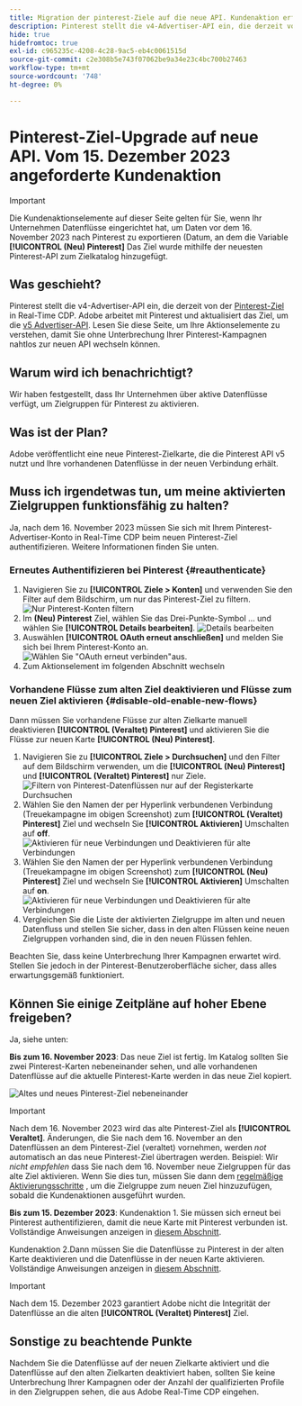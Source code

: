 ```yaml
---
title: Migration der pinterest-Ziele auf die neue API. Kundenaktion erforderlich.
description: Pinterest stellt die v4-Advertiser-API ein, die derzeit vom Pinterest-Ziel in Real-Time CDP verwendet wird. Machen Sie sich mit Ihren Aktionselementen vertraut, um ohne Unterbrechung Ihrer Pinterest-Kampagnen nahtlos zur neuen API zu wechseln.
hide: true
hidefromtoc: true
exl-id: c965235c-4208-4c28-9ac5-eb4c0061515d
source-git-commit: c2e308b5e743f07062be9a34e23c4bc700b27463
workflow-type: tm+mt
source-wordcount: '748'
ht-degree: 0%

---
```


# Pinterest-Ziel-Upgrade auf neue API. Vom 15. Dezember 2023 angeforderte Kundenaktion

>[!IMPORTANT]
>
>Die Kundenaktionselemente auf dieser Seite gelten für Sie, wenn Ihr Unternehmen Datenflüsse eingerichtet hat, um Daten vor dem 16. November 2023 nach Pinterest zu exportieren (Datum, an dem die Variable **[!UICONTROL (Neu) Pinterest]** Das Ziel wurde mithilfe der neuesten Pinterest-API zum Zielkatalog hinzugefügt.

## Was geschieht?

Pinterest stellt die v4-Advertiser-API ein, die derzeit von der [Pinterest-Ziel](/help/destinations/catalog/advertising/pinterest.md) in Real-Time CDP. Adobe arbeitet mit Pinterest und aktualisiert das Ziel, um die [v5 Advertiser-API](https://developers.pinterest.com/docs/getting-started/migration/). Lesen Sie diese Seite, um Ihre Aktionselemente zu verstehen, damit Sie ohne Unterbrechung Ihrer Pinterest-Kampagnen nahtlos zur neuen API wechseln können.

## Warum wird ich benachrichtigt?

Wir haben festgestellt, dass Ihr Unternehmen über aktive Datenflüsse verfügt, um Zielgruppen für Pinterest zu aktivieren.

## Was ist der Plan?

Adobe veröffentlicht eine neue Pinterest-Zielkarte, die die Pinterest API v5 nutzt und Ihre vorhandenen Datenflüsse in der neuen Verbindung erhält.

## Muss ich irgendetwas tun, um meine aktivierten Zielgruppen funktionsfähig zu halten?

Ja, nach dem 16. November 2023 müssen Sie sich mit Ihrem Pinterest-Advertiser-Konto in Real-Time CDP beim neuen Pinterest-Ziel authentifizieren. Weitere Informationen finden Sie unten.

### Erneutes Authentifizieren bei Pinterest {#reauthenticate}

1. Navigieren Sie zu **[!UICONTROL Ziele > Konten]** und verwenden Sie den Filter auf dem Bildschirm, um nur das Pinterest-Ziel zu filtern.
   ![Nur Pinterest-Konten filtern](/help/destinations/assets/catalog/advertising/pinterest-migration/filter-pinterest-acconts-only.png)
2. Im **(Neu) Pinterest** Ziel, wählen Sie das Drei-Punkte-Symbol ... und wählen Sie **[!UICONTROL Details bearbeiten]**.
   ![Details bearbeiten](/help/destinations/assets/catalog/advertising/pinterest-migration/edit-details-pinterest.png)
3. Auswählen **[!UICONTROL OAuth erneut anschließen]** und melden Sie sich bei Ihrem Pinterest-Konto an.
   ![Wählen Sie &quot;OAuth erneut verbinden&quot;aus.](/help/destinations/assets/catalog/advertising/pinterest-migration/reconnect-oauth-pinterest.png)
4. Zum Aktionselement im folgenden Abschnitt wechseln

### Vorhandene Flüsse zum alten Ziel deaktivieren und Flüsse zum neuen Ziel aktivieren {#disable-old-enable-new-flows}

Dann müssen Sie vorhandene Flüsse zur alten Zielkarte manuell deaktivieren **[!UICONTROL (Veraltet) Pinterest]** und aktivieren Sie die Flüsse zur neuen Karte **[!UICONTROL (Neu) Pinterest]**.

1. Navigieren Sie zu **[!UICONTROL Ziele > Durchsuchen]** und den Filter auf dem Bildschirm verwenden, um die **[!UICONTROL (Neu) Pinterest]** und **[!UICONTROL (Veraltet) Pinterest]** nur Ziele.
   ![Filtern von Pinterest-Datenflüssen nur auf der Registerkarte Durchsuchen](/help/destinations/assets/catalog/advertising/pinterest-migration/filter-pinterest-browse.png)
2. Wählen Sie den Namen der per Hyperlink verbundenen Verbindung (Treuekampagne im obigen Screenshot) zum **[!UICONTROL (Veraltet) Pinterest]** Ziel und wechseln Sie **[!UICONTROL Aktivieren]** Umschalten auf **off**.
   ![Aktivieren für neue Verbindungen und Deaktivieren für alte Verbindungen](/help/destinations/assets/catalog/advertising/pinterest-migration/enable-disable-toggle-old-destination.png)
3. Wählen Sie den Namen der per Hyperlink verbundenen Verbindung (Treuekampagne im obigen Screenshot) zum **[!UICONTROL (Neu) Pinterest]** Ziel und wechseln Sie **[!UICONTROL Aktivieren]** Umschalten auf **on**.
   ![Aktivieren für neue Verbindungen und Deaktivieren für alte Verbindungen](/help/destinations/assets/catalog/advertising/pinterest-migration/enable-disable-toggle-new-destination.png)
4. Vergleichen Sie die Liste der aktivierten Zielgruppe im alten und neuen Datenfluss und stellen Sie sicher, dass in den alten Flüssen keine neuen Zielgruppen vorhanden sind, die in den neuen Flüssen fehlen.

Beachten Sie, dass keine Unterbrechung Ihrer Kampagnen erwartet wird. Stellen Sie jedoch in der Pinterest-Benutzeroberfläche sicher, dass alles erwartungsgemäß funktioniert.

## Können Sie einige Zeitpläne auf hoher Ebene freigeben?

Ja, siehe unten:

**Bis zum 16. November 2023**: Das neue Ziel ist fertig. Im Katalog sollten Sie zwei Pinterest-Karten nebeneinander sehen, und alle vorhandenen Datenflüsse auf die aktuelle Pinterest-Karte werden in das neue Ziel kopiert.

![Altes und neues Pinterest-Ziel nebeneinander](/help/destinations/assets/catalog/advertising/pinterest-migration/pinterest-two-cards-side-by-side.png)

>[!IMPORTANT]
>
>Nach dem 16. November 2023 wird das alte Pinterest-Ziel als **[!UICONTROL Veraltet]**. <span class="preview">Änderungen, die Sie nach dem 16. November an den Datenflüssen an dem Pinterest-Ziel (veraltet) vornehmen, werden *not* automatisch an das neue Pinterest-Ziel übertragen werden. </span>
>Beispiel: Wir *nicht empfehlen* dass Sie nach dem 16. November neue Zielgruppen für das alte Ziel aktivieren. Wenn Sie dies tun, müssen Sie dann dem [regelmäßige Aktivierungsschritte](/help/destinations/ui/activate-segment-streaming-destinations.md) , um die Zielgruppe zum neuen Ziel hinzuzufügen, sobald die Kundenaktionen ausgeführt wurden.

**Bis zum 15. Dezember 2023**: <span class="preview">Kundenaktion 1</span>. Sie müssen sich erneut bei Pinterest authentifizieren, damit die neue Karte mit Pinterest verbunden ist. Vollständige Anweisungen anzeigen in [diesem Abschnitt](#reauthenticate).

<span class="preview">Kundenaktion 2</span>.Dann müssen Sie die Datenflüsse zu Pinterest in der alten Karte deaktivieren und die Datenflüsse in der neuen Karte aktivieren. Vollständige Anweisungen anzeigen in [diesem Abschnitt](#disable-old-enable-new-flows).

>[!IMPORTANT]
>
>Nach dem 15. Dezember 2023 garantiert Adobe nicht die Integrität der Datenflüsse an die alten **[!UICONTROL (Veraltet) Pinterest]** Ziel.

## Sonstige zu beachtende Punkte

Nachdem Sie die Datenflüsse auf der neuen Zielkarte aktiviert und die Datenflüsse auf den alten Zielkarten deaktiviert haben, sollten Sie keine Unterbrechung Ihrer Kampagnen oder der Anzahl der qualifizierten Profile in den Zielgruppen sehen, die aus Adobe Real-Time CDP eingehen.
